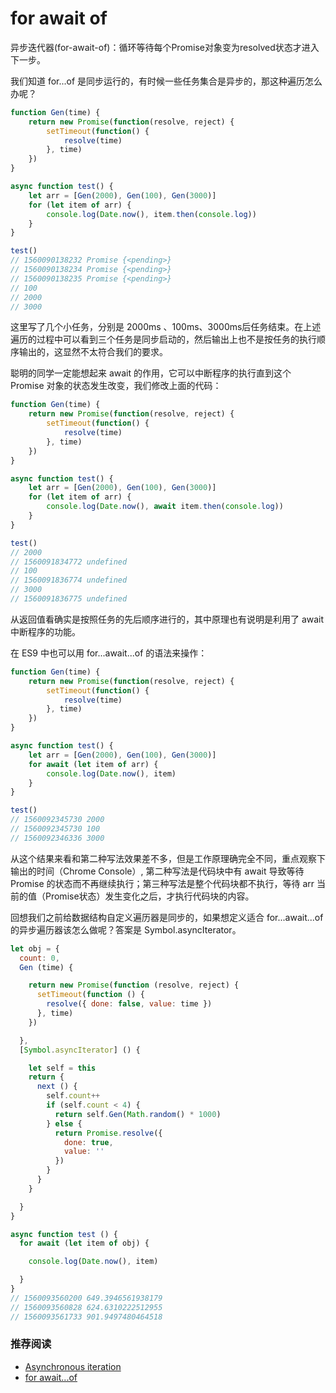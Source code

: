 # for await of

异步迭代器(for-await-of)：循环等待每个Promise对象变为resolved状态才进入下一步。

我们知道 for...of 是同步运行的，有时候一些任务集合是异步的，那这种遍历怎么办呢？

```js
function Gen(time) {
    return new Promise(function(resolve, reject) {
        setTimeout(function() {
            resolve(time)
        }, time)
    })
}

async function test() {
    let arr = [Gen(2000), Gen(100), Gen(3000)]
    for (let item of arr) {
        console.log(Date.now(), item.then(console.log))
    }
}

test()
// 1560090138232 Promise {<pending>}
// 1560090138234 Promise {<pending>}
// 1560090138235 Promise {<pending>}
// 100
// 2000
// 3000
```

这里写了几个小任务，分别是 2000ms 、100ms、3000ms后任务结束。在上述遍历的过程中可以看到三个任务是同步启动的，然后输出上也不是按任务的执行顺序输出的，这显然不太符合我们的要求。

聪明的同学一定能想起来 await 的作用，它可以中断程序的执行直到这个 Promise 对象的状态发生改变，我们修改上面的代码：

```js
function Gen(time) {
    return new Promise(function(resolve, reject) {
        setTimeout(function() {
            resolve(time)
        }, time)
    })
}

async function test() {
    let arr = [Gen(2000), Gen(100), Gen(3000)]
    for (let item of arr) {
        console.log(Date.now(), await item.then(console.log))
    }
}

test()
// 2000
// 1560091834772 undefined
// 100
// 1560091836774 undefined
// 3000
// 1560091836775 undefined
```

从返回值看确实是按照任务的先后顺序进行的，其中原理也有说明是利用了 await 中断程序的功能。

在 ES9 中也可以用 for...await...of 的语法来操作：

```js
function Gen(time) {
    return new Promise(function(resolve, reject) {
        setTimeout(function() {
            resolve(time)
        }, time)
    })
}

async function test() {
    let arr = [Gen(2000), Gen(100), Gen(3000)]
    for await (let item of arr) {
        console.log(Date.now(), item)
    }
}

test()
// 1560092345730 2000
// 1560092345730 100
// 1560092346336 3000
```

从这个结果来看和第二种写法效果差不多，但是工作原理确完全不同，重点观察下输出的时间（Chrome Console）, 第二种写法是代码块中有 await 导致等待 Promise 的状态而不再继续执行；第三种写法是整个代码块都不执行，等待 arr 当前的值（Promise状态）发生变化之后，才执行代码块的内容。

回想我们之前给数据结构自定义遍历器是同步的，如果想定义适合 for...await...of 的异步遍历器该怎么做呢？答案是 Symbol.asyncIterator。

```js
let obj = {
  count: 0, 
  Gen (time) {

    return new Promise(function (resolve, reject) {
      setTimeout(function () {
        resolve({ done: false, value: time })
      }, time)
    })

  }, 
  [Symbol.asyncIterator] () {

    let self = this
    return {
      next () {
        self.count++
        if (self.count < 4) {
          return self.Gen(Math.random() * 1000)
        } else {
          return Promise.resolve({
            done: true,
            value: ''
          })
        }
      }
    }

  }
}

async function test () {
  for await (let item of obj) {

    console.log(Date.now(), item)

  }
}
// 1560093560200 649.3946561938179
// 1560093560828 624.6310222512955
// 1560093561733 901.9497480464518
```

### 推荐阅读

- [Asynchronous iteration](https://exploringjs.com/es2018-es2019/ch_asynchronous-iteration.html#for-await-of-and-rejections)
- [for await...of](https://developer.mozilla.org/zh-CN/docs/Web/JavaScript/Reference/Statements/for-await...of)